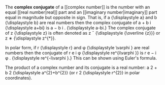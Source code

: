 
The **complex conjugate** of a [[complex number]] is the number with an equal [[real number|real]] part and an [[imaginary number|imaginary]] part equal in magnitude but opposite in sign. That is, if 
a
{\displaystyle a} and 
b
{\displaystyle b} are real numbers then the complex conjugate of 
a
+
b
i
{\displaystyle a+bi} is 
a
−
b
i
.
{\displaystyle a-bi.} The complex conjugate of 
z
{\displaystyle z} is often denoted as 
z
¯
{\displaystyle {\overline {z}}} or 
z
∗
{\displaystyle z^{*}}.

In polar form, if 
r
{\displaystyle r} and 
φ
{\displaystyle \varphi } are real numbers then the conjugate of 
r
e
i
φ
{\displaystyle re^{i\varphi }} is 
r
e
−
i
φ
.
{\displaystyle re^{-i\varphi }.} This can be shown using Euler's formula.

The product of a complex number and its conjugate is a real number: 
a
2
+
b
2
{\displaystyle a^{2}+b^{2}} (or 
r
2
{\displaystyle r^{2}} in polar coordinates).